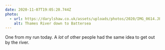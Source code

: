 ```yaml
---
date: 2020-11-07T19:05:20.744Z
photo:
  - url: https://darylshaw.co.uk/assets/uploads/photos/2020/IMG_0614.JPG
    alt: Thames River down to Battersea
---
```

One from my run today. A _lot_ of other people had the same idea to get out by the river.
